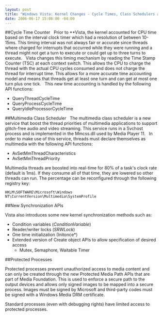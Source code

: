 ```yaml
---
layout: post
title: "Windows Vista: Kernel Changes - Cycle Times, Class Schedulers and Synchronization"
date: 2006-06-17 15:08:00 -04:00
---
```


##Cycle Time Counter
 
Prior to **Vista, the kernel accounted for CPU time based on the interval clock timer which had a resolution of between 10-15ms. This timing interval was not always fair or accurate since threads where charged for interrupts that occurred while they were running and a thread might not get a turn to execute or could get up to three turns to execute.
 
Vista changes this timing mechanism by reading the Time Stamp Counter (TSC) at each context switch. This allows the CPU to charge the thread with the actual CPU cycles consumed and does not charge the thread for interrupt time. This allows for a more accurate time accounting model and means that threads get at least one turn and can get at most one turn plus one tick.
 
This new time accounting is handled by the following API functions:
 

 * QueryThreadCycleTime 
 * QueryProcessCycleTime 
 * QueryIdleProcessorCycleTime

##Multimedia Class Scheduler
 
The multimedia class scheduler is a new service that boost the thread priorities of multimedia applications to support glitch-free audio and video streaming. This service runs in a Svchost process and is implemented in the Mmcss.dll used by Media Player 11.
 
In order to make use of this service, threads must declare themselves as multimedia with the following API functions:
 
* AvSetMmThreadCharacteristics 
* AvSetMmThreadPriority

Multimedia threads are boosted into real-time for 80% of a task's clock rate (default is 1ms). If they consume all of that time, they are lowered so other threads can run. The percentage can be reconfigured through the following registry key:

`HKLM\SOFTWARE\Microsoft\Windows NT\CurrentVersion\Multimedia\SystemProfile`

##New Synchronization APIs

Vista also introduces some new kernel synchronization methods such as:

* Condition variables (*ConditionVariable*) 
* Reader/writer locks (*SRWLock*) 
* One time initialization (Initonce*) 
* Extended version of Create object APIs to allow specification of desired access 
  * Mutex, Semaphore, Waitable Timer

##Protected Processes

Protected processes prevent unauthorized access to media content and can only be created through the new Protected Media Path APIs that are part of Media Foundation. This is used to enforce a secure path to the output devices and allows only signed images to be mapped into a secure process. Images must be signed by Microsoft and third-party codes must be signed with a Windows Media DRM certificate.

Standard processes (even with debugging rights) have limited access to protected processes.
